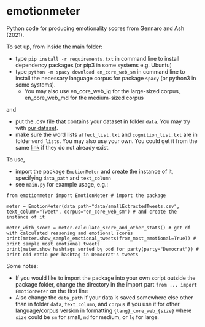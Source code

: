 # emotionmeter
Python code for producing emotionality scores from Gennaro and Ash (2021).

To set up, from inside the main folder:

- type `pip install -r requirements.txt` in command line to install dependency packages (or pip3 in some systems e.g. Ubuntu)
- type `python -m spacy download en_core_web_sm` in command line to install the necessary language corpus for package `spacy` (or python3 in some systems). 
    - You may also use en_core_web_lg for the large-sized corpus, en_core_web_md for the medium-sized corpus

and

- put the .csv file that contains your dataset in folder `data`. You may try with [our dataset](https://polybox.ethz.ch/index.php/s/Us2HeNYzsu509dm).
- make sure the word lists `affect_list.txt` and `cognition_list.txt` are in folder `word_lists`. You may also use your own. You could get it from the same [link](https://polybox.ethz.ch/index.php/s/Us2HeNYzsu509dm) if they do not already exist. 

To use, 
- import the package `EmotionMeter` and create the instance of it, specifying `data_path` and `text_column`
- see `main.py` for example usage, e.g.:

```
from emotionmeter import EmotionMeter # import the package

meter = EmotionMeter(data_path="data/smallExtractedTweets.csv", text_column="Tweet", corpus="en_core_web_sm") # and create the instance of it

meter_with_score = meter.calculate_score_and_other_stats() # get df with calculated reasoning and emotional scores
print(meter.show_sample_emotional_tweets(from_most_emotional=True)) # print sample most emotional tweets
print(meter.show_hashtags_sorted_by_odd_for_party(party="Democrat")) # print odd ratio per hashtag in Democrat's tweets
```

Some notes:
- If you would like to import the package into your own script outside the package folder, change the directory in the import part `from ... import EmotionMeter` on the first line
- Also change the `data_path` if your data is saved somewhere else other than in folder `data`, `text_column`, and `corpus` if you use it for other language/corpus version in formatting `{lang}_core_web_{size}` where `size` could be `sm` for small, `md` for medium, or `lg` for large.
